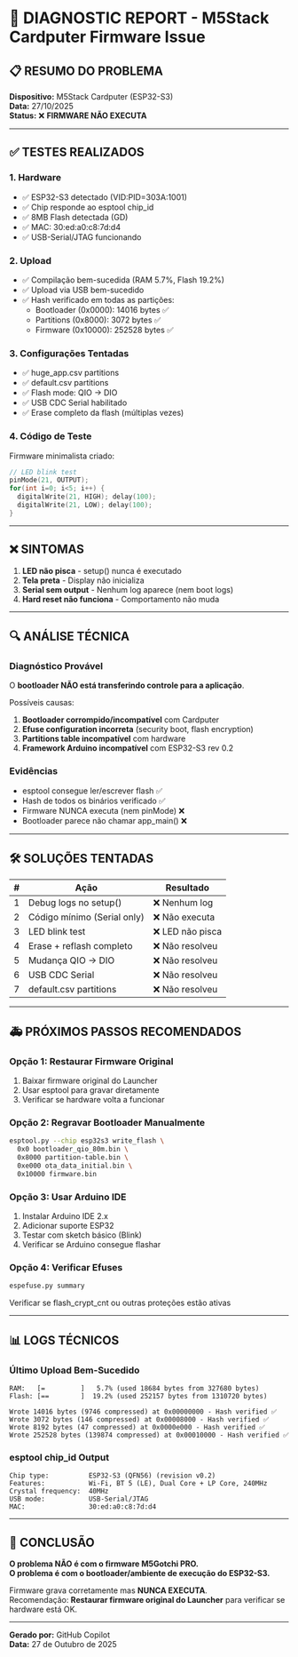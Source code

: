 # 🚨 DIAGNOSTIC REPORT - M5Stack Cardputer Firmware Issue

## 📋 RESUMO DO PROBLEMA

**Dispositivo:** M5Stack Cardputer (ESP32-S3)  
**Data:** 27/10/2025  
**Status:** ❌ **FIRMWARE NÃO EXECUTA**

---

## ✅ TESTES REALIZADOS

### 1. Hardware
- ✅ ESP32-S3 detectado (VID:PID=303A:1001)
- ✅ Chip responde ao esptool chip_id
- ✅ 8MB Flash detectada (GD)
- ✅ MAC: 30:ed:a0:c8:7d:d4
- ✅ USB-Serial/JTAG funcionando

### 2. Upload
- ✅ Compilação bem-sucedida (RAM 5.7%, Flash 19.2%)
- ✅ Upload via USB bem-sucedido
- ✅ Hash verificado em todas as partições:
  - Bootloader (0x0000): 14016 bytes ✅
  - Partitions (0x8000): 3072 bytes ✅
  - Firmware (0x10000): 252528 bytes ✅

### 3. Configurações Tentadas
- ✅ huge_app.csv partitions
- ✅ default.csv partitions
- ✅ Flash mode: QIO → DIO
- ✅ USB CDC Serial habilitado
- ✅ Erase completo da flash (múltiplas vezes)

### 4. Código de Teste
Firmware minimalista criado:
```cpp
// LED blink test
pinMode(21, OUTPUT);
for(int i=0; i<5; i++) {
  digitalWrite(21, HIGH); delay(100);
  digitalWrite(21, LOW); delay(100);
}
```

---

## ❌ SINTOMAS

1. **LED não pisca** - setup() nunca é executado
2. **Tela preta** - Display não inicializa
3. **Serial sem output** - Nenhum log aparece (nem boot logs)
4. **Hard reset não funciona** - Comportamento não muda

---

## 🔍 ANÁLISE TÉCNICA

### Diagnóstico Provável
O **bootloader NÃO está transferindo controle para a aplicação**.

Possíveis causas:
1. **Bootloader corrompido/incompatível** com Cardputer
2. **Efuse configuration incorreta** (security boot, flash encryption)
3. **Partitions table incompatível** com hardware
4. **Framework Arduino incompatível** com ESP32-S3 rev 0.2

### Evidências
- esptool consegue ler/escrever flash ✅
- Hash de todos os binários verificado ✅
- Firmware NUNCA executa (nem pinMode) ❌
- Bootloader parece não chamar app_main() ❌

---

## 🛠️ SOLUÇÕES TENTADAS

| # | Ação | Resultado |
|---|------|-----------|
| 1 | Debug logs no setup() | ❌ Nenhum log |
| 2 | Código mínimo (Serial only) | ❌ Não executa |
| 3 | LED blink test | ❌ LED não pisca |
| 4 | Erase + reflash completo | ❌ Não resolveu |
| 5 | Mudança QIO → DIO | ❌ Não resolveu |
| 6 | USB CDC Serial | ❌ Não resolveu |
| 7 | default.csv partitions | ❌ Não resolveu |

---

## 🚑 PRÓXIMOS PASSOS RECOMENDADOS

### Opção 1: Restaurar Firmware Original
1. Baixar firmware original do Launcher
2. Usar esptool para gravar diretamente
3. Verificar se hardware volta a funcionar

### Opção 2: Regravar Bootloader Manualmente
```bash
esptool.py --chip esp32s3 write_flash \
  0x0 bootloader_qio_80m.bin \
  0x8000 partition-table.bin \
  0xe000 ota_data_initial.bin \
  0x10000 firmware.bin
```

### Opção 3: Usar Arduino IDE
1. Instalar Arduino IDE 2.x
2. Adicionar suporte ESP32
3. Testar com sketch básico (Blink)
4. Verificar se Arduino consegue flashar

### Opção 4: Verificar Efuses
```bash
espefuse.py summary
```
Verificar se flash_crypt_cnt ou outras proteções estão ativas

---

## 📊 LOGS TÉCNICOS

### Último Upload Bem-Sucedido
```
RAM:   [=         ]   5.7% (used 18684 bytes from 327680 bytes)
Flash: [==        ]  19.2% (used 252157 bytes from 1310720 bytes)

Wrote 14016 bytes (9746 compressed) at 0x00000000 - Hash verified ✅
Wrote 3072 bytes (146 compressed) at 0x00008000 - Hash verified ✅
Wrote 8192 bytes (47 compressed) at 0x0000e000 - Hash verified ✅
Wrote 252528 bytes (139874 compressed) at 0x00010000 - Hash verified ✅
```

### esptool chip_id Output
```
Chip type:          ESP32-S3 (QFN56) (revision v0.2)
Features:           Wi-Fi, BT 5 (LE), Dual Core + LP Core, 240MHz
Crystal frequency:  40MHz
USB mode:           USB-Serial/JTAG
MAC:                30:ed:a0:c8:7d:d4
```

---

## 🎯 CONCLUSÃO

**O problema NÃO é com o firmware M5Gotchi PRO.**  
**O problema é com o bootloader/ambiente de execução do ESP32-S3.**

Firmware grava corretamente mas **NUNCA EXECUTA**.  
Recomendação: **Restaurar firmware original do Launcher** para verificar se hardware está OK.

---

**Gerado por:** GitHub Copilot  
**Data:** 27 de Outubro de 2025
